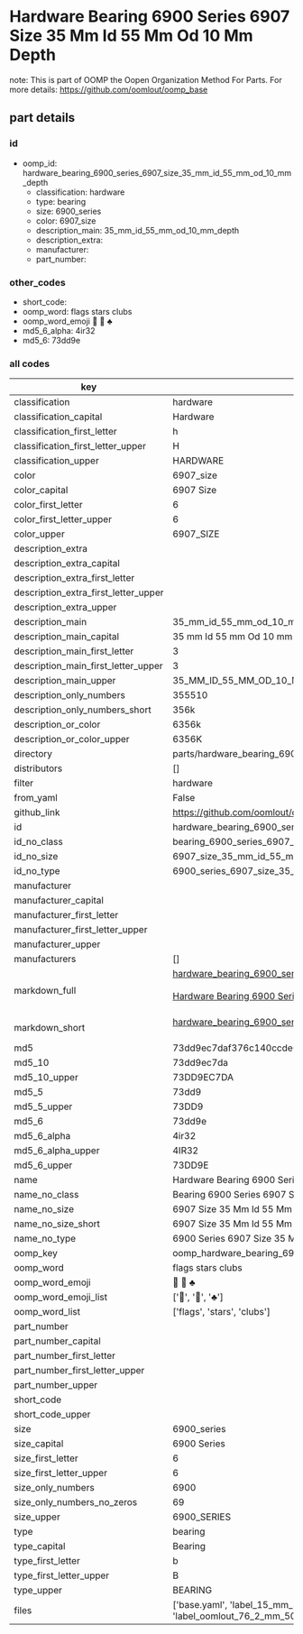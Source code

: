 # Hardware Bearing 6900 Series 6907 Size 35 Mm Id 55 Mm Od 10 Mm Depth  

note: This is part of OOMP the Oopen Organization Method For Parts. For more details: https://github.com/oomlout/oomp_base

##  part details





### id
* oomp_id: hardware_bearing_6900_series_6907_size_35_mm_id_55_mm_od_10_mm_depth
  * classification: hardware
  * type: bearing
  * size: 6900_series
  * color: 6907_size
  * description_main: 35_mm_id_55_mm_od_10_mm_depth
  * description_extra: 
  * manufacturer: 
  * part_number: 

### other_codes
* short_code: 
* oomp_word: flags stars clubs
* oomp_word_emoji :flags: :stars: :clubs:
* md5_6_alpha: 4ir32
* md5_6: 73dd9e

### all codes 
| key | value |  
| --- | --- |  
| classification | hardware |  
| classification_capital | Hardware |  
| classification_first_letter | h |  
| classification_first_letter_upper | H |  
| classification_upper | HARDWARE |  
| color | 6907_size |  
| color_capital | 6907 Size |  
| color_first_letter | 6 |  
| color_first_letter_upper | 6 |  
| color_upper | 6907_SIZE |  
| description_extra |  |  
| description_extra_capital |  |  
| description_extra_first_letter |  |  
| description_extra_first_letter_upper |  |  
| description_extra_upper |  |  
| description_main | 35_mm_id_55_mm_od_10_mm_depth |  
| description_main_capital | 35 mm Id 55 mm Od 10 mm Depth |  
| description_main_first_letter | 3 |  
| description_main_first_letter_upper | 3 |  
| description_main_upper | 35_MM_ID_55_MM_OD_10_MM_DEPTH |  
| description_only_numbers | 355510 |  
| description_only_numbers_short | 356k |  
| description_or_color | 6356k |  
| description_or_color_upper | 6356K |  
| directory | parts/hardware_bearing_6900_series_6907_size_35_mm_id_55_mm_od_10_mm_depth |  
| distributors | [] |  
| filter | hardware |  
| from_yaml | False |  
| github_link | https://github.com/oomlout/oomlout_oomp_part_src/tree/main/parts/hardware_bearing_6900_series_6907_size_35_mm_id_55_mm_od_10_mm_depth/working |  
| id | hardware_bearing_6900_series_6907_size_35_mm_id_55_mm_od_10_mm_depth |  
| id_no_class | bearing_6900_series_6907_size_35_mm_id_55_mm_od_10_mm_depth |  
| id_no_size | 6907_size_35_mm_id_55_mm_od_10_mm_depth |  
| id_no_type | 6900_series_6907_size_35_mm_id_55_mm_od_10_mm_depth |  
| manufacturer |  |  
| manufacturer_capital |  |  
| manufacturer_first_letter |  |  
| manufacturer_first_letter_upper |  |  
| manufacturer_upper |  |  
| manufacturers | [] |  
| markdown_full | [hardware_bearing_6900_series_6907_size_35_mm_id_55_mm_od_10_mm_depth](https://github.com/oomlout/oomlout_oomp_part_src/tree/main/parts/hardware_bearing_6900_series_6907_size_35_mm_id_55_mm_od_10_mm_depth/working)<br>[](https://github.com/oomlout/oomlout_oomp_part_src/tree/main/parts/hardware_bearing_6900_series_6907_size_35_mm_id_55_mm_od_10_mm_depth/working)<br>[Hardware Bearing 6900 Series 6907 Size 35 Mm Id 55 Mm Od 10 Mm Depth](https://github.com/oomlout/oomlout_oomp_part_src/tree/main/parts/hardware_bearing_6900_series_6907_size_35_mm_id_55_mm_od_10_mm_depth/working)<br><br> |  
| markdown_short | [hardware_bearing_6900_series_6907_size_35_mm_id_55_mm_od_10_mm_depth](https://github.com/oomlout/oomlout_oomp_part_src/tree/main/parts/hardware_bearing_6900_series_6907_size_35_mm_id_55_mm_od_10_mm_depth/working)<br><br> |  
| md5 | 73dd9ec7daf376c140ccde68fa18272f |  
| md5_10 | 73dd9ec7da |  
| md5_10_upper | 73DD9EC7DA |  
| md5_5 | 73dd9 |  
| md5_5_upper | 73DD9 |  
| md5_6 | 73dd9e |  
| md5_6_alpha | 4ir32 |  
| md5_6_alpha_upper | 4IR32 |  
| md5_6_upper | 73DD9E |  
| name | Hardware Bearing 6900 Series 6907 Size 35 Mm Id 55 Mm Od 10 Mm Depth |  
| name_no_class | Bearing 6900 Series 6907 Size 35 Mm Id 55 Mm Od 10 Mm Depth |  
| name_no_size | 6907 Size 35 Mm Id 55 Mm Od 10 Mm Depth |  
| name_no_size_short | 6907 Size 35 Mm Id 55 Mm Od 10 Mm Depth |  
| name_no_type | 6900 Series 6907 Size 35 Mm Id 55 Mm Od 10 Mm Depth |  
| oomp_key | oomp_hardware_bearing_6900_series_6907_size_35_mm_id_55_mm_od_10_mm_depth |  
| oomp_word | flags stars clubs |  
| oomp_word_emoji | :flags: :stars: :clubs: |  
| oomp_word_emoji_list | [':flags:', ':stars:', ':clubs:'] |  
| oomp_word_list | ['flags', 'stars', 'clubs'] |  
| part_number |  |  
| part_number_capital |  |  
| part_number_first_letter |  |  
| part_number_first_letter_upper |  |  
| part_number_upper |  |  
| short_code |  |  
| short_code_upper |  |  
| size | 6900_series |  
| size_capital | 6900 Series |  
| size_first_letter | 6 |  
| size_first_letter_upper | 6 |  
| size_only_numbers | 6900 |  
| size_only_numbers_no_zeros | 69 |  
| size_upper | 6900_SERIES |  
| type | bearing |  
| type_capital | Bearing |  
| type_first_letter | b |  
| type_first_letter_upper | B |  
| type_upper | BEARING |  
| files | ['base.yaml', 'label_15_mm_30_mm.pdf', 'label_15_mm_30_mm.svg', 'label_76_2_mm_50_8_mm.pdf', 'label_76_2_mm_50_8_mm.svg', 'label_oomlout_76_2_mm_50_8_mm.pdf', 'label_oomlout_76_2_mm_50_8_mm.svg', 'readme.md', 'working.json', 'working.yaml'] |  
